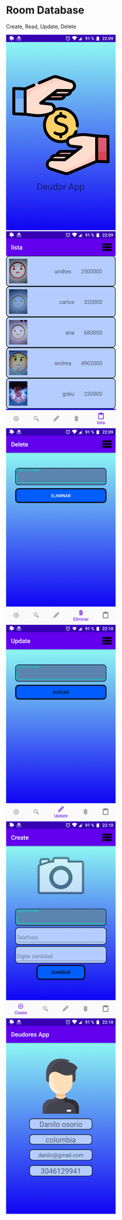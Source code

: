# Room Database
Create, Read, Update, Delete

<img src="https://github.com/daniloosorio/Room1/blob/master/Screenshot_20210505-220939.png" alt="Captura de Pantalla 1" width="300"/><img src="https://github.com/daniloosorio/Room1/blob/master/Screenshot_20210505-220949.png" alt="Captura de Pantalla 2" width="300"/>
<img src="https://github.com/daniloosorio/Room1/blob/master/Screenshot_20210505-220957.png" alt="Captura de Pantalla 3" width="300"/>
<img src="https://github.com/daniloosorio/Room1/blob/master/Screenshot_20210505-221009.png" alt="Captura de Pantalla 4" width="300"/>
<img src="https://github.com/daniloosorio/Room1/blob/master/Screenshot_20210505-221018%20(1).png" alt="Captura de Pantalla 5" width="300"/>
<img src="https://github.com/daniloosorio/Room1/blob/master/Screenshot_20210505-221035.png" alt="Captura de Pantalla 6" width="300"/>
